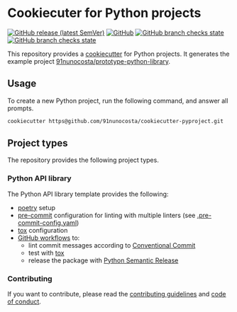 # Cookiecuter for Python projects

[![GitHub release (latest SemVer)](https://img.shields.io/github/v/release/91nunocosta/cookiecutter-pyproject)](https://github.com/91nunocosta/cookiecutter-pyproject/releases)
[![GitHub](https://img.shields.io/github/license/91nunocosta/cookiecutter-pyproject)](https://github.com/91nunocosta/cookiecutter-pyproject/blob/master/LICENSE)
[![GitHub branch checks state](https://img.shields.io/github/checks-status/91nunocosta/cookiecutter-pyproject/master)](https://github.com/91nunocosta/cookiecutter-pyproject)
[![GitHub branch checks state](https://img.shields.io/github/checks-status/91nunocosta/prototype-python-library/master)](https://github.com/91nunocosta/prototype-python-library)

This repository provides a [cookiecutter](https://github.com/cookiecutter/cookiecutter)
for Python projects.
It generates the example project [91nunocosta/prototype-python-library](https://github.com/91nunocosta/prototype-python-library).

## Usage

To create a new Python project, run the following command, and answer all prompts.

```bash
cookiecutter https@github.com/91nunocosta/cookiecutter-pyproject.git
```

## Project types

The repository provides the following project types.

### Python API library

The Python API library template provides the following:

* [poetry](https://python-poetry.org/) setup
* [pre-commit](https://pre-commit.com/) configuration for linting with multiple linters
  (see [.pre-commit-config.yaml](./{{cookiecutter.package_name}}/.pre-commit-config.yaml))
* [tox](https://tox.wiki/en/latest/) configuration
* [GitHub workflows](https://docs.github.com/en/actions/using-workflows) to:
  * lint commit messages according to [Conventional Commit](https://www.conventionalcommits.org/en/v1.0.0/)
  * test with [tox](https://tox.wiki/en/latest/)
  * release the package with [Python Semantic Release](https://python-semantic-release.readthedocs.io/en/latest/)

### Contributing

If you want to contribute, please read the [contributing guidelines](./CONTRIBUTING.md)
and [code of conduct](./CODE_OF_CONDUCT.md).
